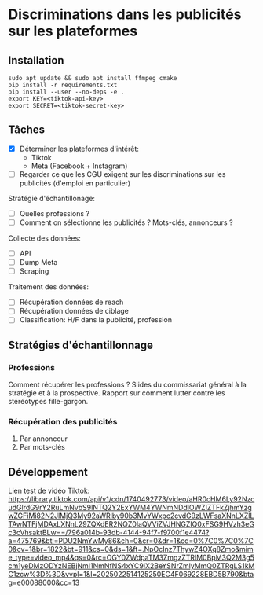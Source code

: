 # Discriminations dans les publicités sur les plateformes

## Installation

```
sudo apt update && sudo apt install ffmpeg cmake
pip install -r requirements.txt
pip install --user --no-deps -e .
export KEY=<tiktok-api-key>
export SECRET=<tiktok-secret-key>
```

## Tâches

- [x] Déterminer les plateformes d'intérêt:
  - Tiktok
  - Meta (Facebook + Instagram)
- [ ] Regarder ce que les CGU exigent sur les discriminations sur les publicités (d'emploi en particulier)

Stratégie d'échantillonage:
- [ ] Quelles professions ?
- [ ] Comment on sélectionne les publicités ? Mots-clés, annonceurs ?

Collecte des données:
- [ ] API
- [ ] Dump Meta
- [ ] Scraping

Traitement des données:
- [ ] Récupération données de reach
- [ ] Récupération données de ciblage
- [ ] Classification: H/F dans la publicité, profession

## Stratégies d'échantillonnage

### Professions

Comment récupérer les professions ? Slides du commissariat général à la stratégie et à la prospective. Rapport sur comment lutter contre les stéréotypes fille-garçon.

### Récupération des publicités

1. Par annonceur
2. Par mots-clés

## Développement

Lien test de vidéo Tiktok: https://library.tiktok.com/api/v1/cdn/1740492773/video/aHR0cHM6Ly92NzcudGlrdG9rY2RuLmNvbS9lNTQ2Y2ExYWM4YWNmNDdlOWZlZTFkZjhmYzgwZGFiMi82N2JlMjQ3My92aWRlby90b3MvYWxpc2cvdG9zLWFsaXNnLXZlLTAwNTFjMDAxLXNnL29ZQXdER2NQZ0laQVViZVJHNGZlQ0xFSG9HVzh3eGc3cVhsaktBLw==/796a014b-93db-4144-94f7-f9700f1e4474?a=475769&bti=PDU2NmYwMy86&ch=0&cr=0&dr=1&cd=0%7C0%7C0%7C0&cv=1&br=1822&bt=911&cs=0&ds=1&ft=.NpOcInz7ThywZ4OXq8Zmo&mime_type=video_mp4&qs=0&rc=OGY0ZWdpaTM3ZmgzZTRlM0BpM3Q2M3g5cm1yeDMzODYzNEBjNmI1NmNfNS4xYC9iX2BeYSNrZmlyMmQ0ZTRgLS1kMC1zcw%3D%3D&vvpl=1&l=2025022514125250EC4F069228EBD5B790&btag=e00088000&cc=13